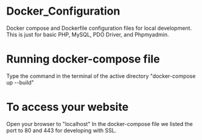 # Docker_Configuration
Docker compose and Dockerfile configuration files for local development. This is just for basic PHP, MySQL, PDO Driver, and Phpmyadmin.

# Running docker-compose file
Type the command in the terminal of the active directory
"docker-compose up --build"

# To access your website
Open your browser to 
"localhost"
In the docker-compose file we listed the port to 80 and 443 for developing with SSL.
